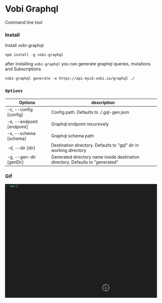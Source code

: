 # Vobi Graphql
Command line tool

### Install
Install vobi-graphql
```
npm install -g vobi-graphql
```

after installing `vobi-graphql` you can generate graphql queries, mutations and Subscriptions

```
vobi-graphql generate -e https://api-myid.vobi.io/graphql ./
```

### `Options`

|  Options | description |
|---------|-------------|
|  -c, --config [config] | Config path. Defaults to ./.gql-gen.json|
|  -e, --endpoint [endpoint] | Graphql endpoint recursively |
|  -s, --schema [schema] | Graphql schema path |
|  -d, --dir [dir] | Destination directory. Defaults to "gql" dir in working directory |
| -g, --gen-dir [genDir] | Generated directory name inside destination directory. Defaults to "generated"  |


### Gif

<img src="./screenshots/demo_generator.gif" style="margin:auto"/>
